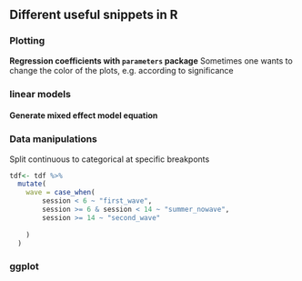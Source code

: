 ## Different useful snippets in R

### Plotting

**Regression coefficients with `parameters` package**
Sometimes one wants to change the color of the plots, e.g. according to significance

<script src="https://gist.github.com/ozika/422d004618cb9b55e21c333341367213.js"></script>

### linear models

#### Generate mixed effect model equation
<script src="https://gist.github.com/ozika/f9045775a5cff21f69c7ef2336cd773d.js"></script>

### Data manipulations

Split continuous to categorical at specific breakponts

```r
tdf<- tdf %>% 
  mutate(
    wave = case_when(
        session < 6 ~ "first_wave",   
        session >= 6 & session < 14 ~ "summer_nowave", 
        session >= 14 ~ "second_wave"
        
    )
  )
```

### ggplot

